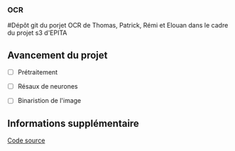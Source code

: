 ### OCR
#Dépôt git du porjet OCR de Thomas, Patrick, Rémi et Elouan dans le cadre du projet s3 d'EPITA

## Avancement du projet

- [ ] Prétraitement
- [ ] Résaux de neurones
- [ ] Binaristion de l'image


## Informations supplémentaire
[Code source](/source/)